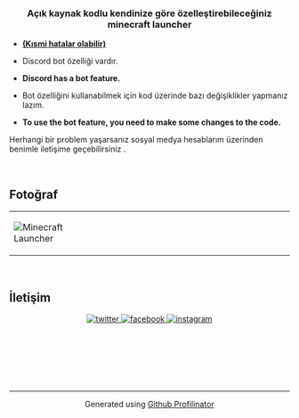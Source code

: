 ### <div align="center">Açık kaynak kodlu kendinize göre özelleştirebileceğiniz minecraft launcher</div>  
  

- **<ins>(Kısmi hatalar olabilir)</ins>**  
  

- Discord bot özelliği vardır.  
  

- **Discord has a bot feature.**  
  

- Bot özelliğini kullanabilmek için kod üzerinde bazı değişiklikler yapmanız lazım.  
  

- **To use the bot feature, you need to make some changes to the code.**  
  

Herhangi bir problem yaşarsanız sosyal medya hesablarım üzerinden benimle iletişime geçebilirsiniz .  
  

<br/>  


## Fotoğraf  
<table><tr><td valign="top" width="33%">

![Minecraft Launcher](https://i.imgur.com/WJtwWlO_d.webp?maxwidth=760&fidelity=grand)  


</td><td valign="top" width="33%">



</td><td valign="top" width="33%">



</td></tr></table>  

<br/>  


## İletişim  
<div align="center">
<a href="https://twitter.com/trpolaris" target="_blank">
<img src=https://img.shields.io/badge/twitter-%2300acee.svg?&style=for-the-badge&logo=twitter&logoColor=white alt=twitter style="margin-bottom: 5px;" />
</a>
<a href="https://www.facebook.com/TRPOLARISSS" target="_blank">
<img src=https://img.shields.io/badge/facebook-%232E87FB.svg?&style=for-the-badge&logo=facebook&logoColor=white alt=facebook style="margin-bottom: 5px;" />
</a>
<a href="https://instagram.com/celill.ylmz" target="_blank">
<img src=https://img.shields.io/badge/instagram-%23000000.svg?&style=for-the-badge&logo=instagram&logoColor=white alt=instagram style="margin-bottom: 5px;" />
</a>  
</div>  
  

<br/>  



  

<br/>  



  

<br/>  

  

<br/>  

  

<br/>  


<br />

----
<div align="center">Generated using <a href="https://profilinator.rishav.dev/" target="_blank">Github Profilinator</a></div>
